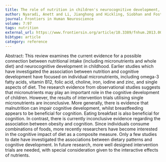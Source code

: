 ```yaml
---
title: The role of nutrition in children's neurocognitive development, from pregnancy through childhood
author: Nyaradi, Anett and Li, Jianghong and Hickling, Siobhan and Foster, Jonathan and Oddy, Wendy
journal: Frontiers in Human Neuroscience
volume: 7:97
tags: nutrition
external_url: https://www.frontiersin.org/article/10.3389/fnhum.2013.00097
bibtype: article
category: reference
---
```

Abstract: This review examines the current evidence for a possible connection between nutritional intake (including micronutrients and whole diet) and neurocognitive development in childhood. Earlier studies which have investigated the association between nutrition and cognitive development have focused on individual micronutrients, including omega-3 fatty acids, vitamin B12, folic acid, choline, iron, iodine and zinc, and single aspects of diet. The research evidence from observational studies suggests that micronutrients may play an important role in the cognitive development of children. However, the results of intervention trials utilising single micronutrients are inconclusive. More generally, there is evidence that malnutrition can impair cognitive development, whilst breastfeeding appears to be beneficial for cognition. Eating breakfast is also beneficial for cognition. In contrast, there is currently inconclusive evidence regarding the association between obesity and cognition. Since individuals consume combinations of foods, more recently researchers have become interested in the cognitive impact of diet as a composite measure. Only a few studies to date have investigated the associations between dietary patterns and cognitive development. In future research, more well designed intervention trials are needed, with special consideration given to the interactive effects of nutrients. 
